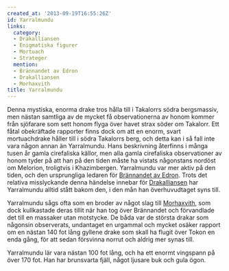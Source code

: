 ```yaml
---
created_at: '2013-09-19T16:55:26Z'
id: Yarralmundu
links:
  category:
  - Drakalliansen
  - Enigmatiska figurer
  - Mortuach
  - Strateger
  mention:
  - Brännandet av Edron
  - Drakalliansen
  - Morhaxvith
title: Yarralmundu
---
```


Denna mystiska, enorma drake tros hålla till i Takalorrs södra bergsmassiv, men nästan samtliga av
de mycket få observationerna av honom kommer från sjöfarare som sett honom flyga över havet strax
söder om Takalorr. Ett fåtal obekräftade rapporter finns dock om att en enorm, svart mortuachdrake
håller till i södra Takalorrs berg, och detta kan i så fall inte vara någon annan än Yarralmundu.
Hans beskrivning återfinns i många tusen år gamla cirefaliska källor, men alla gamla cirefaliska
observationer av honom tyder på att han på den tiden måste ha vistats någonstans nordöst om
Melorion, troligtvis i Khazimbergen. Yarralmundu var mer aktiv på den tiden, och den ursprungliga
ledaren för [Brännandet av Edron]. Trots det relativa misslyckande denna händelse innebar för
[Drakalliansen] har Yarralmundu alltid stått bakom den, i den mån han överhuvudtaget syns till.

Yarralmundu sågs ofta som en broder av något slag till [Morhaxvith], som dock kullkastade deras
tillit när han tog över Brännandet och förvandlade det till en massaker utan motstycke. De båda var
de största drakar som någonsin observerats, undantaget en urgammal och mycket osäker rapport om en
nästan 140 fot lång gyllene drake som skall ha flugit över Tokon en enda gång, för att sedan
försvinna norrut och aldrig mer synas till.

Yarralmundu lär vara nästan 100 fot lång, och ha ett enormt vingspann på över 170 fot. Han har
brunsvarta fjäll, något ljusare buk och gula ögon.

  [Brännandet av Edron]: Brännandet_av_Edron
  [Drakalliansen]: Drakalliansen
  [Morhaxvith]: Morhaxvith